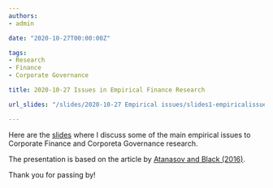 ```yaml
---
authors:
- admin

date: "2020-10-27T00:00:00Z"

tags: 
- Research
- Finance
- Corporate Governance

title: 2020-10-27 Issues in Empirical Finance Research

url_slides: "/slides/2020-10-27 Empirical issues/slides1-empiricalissues.html"

---
```


<!-- https://raw.githubusercontent.com/yihui/blogdown-static/master/content/_index.md -->

Here are the [slides](/slides/slides1-empiricalissues.html) where I discuss some of the main empirical issues to Corporate Finance and Corporeta Governance research.

The presentation is based on the article by [Atanasov and Black (2016)](https://cfr.pub/published/cfr-0036.pdf).


Thank you for passing by!
